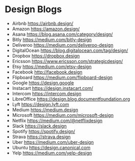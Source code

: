 # Design Blogs

- Airbnb https://airbnb.design/
- Amazon https://amazon.design/
- Asana https://blog.asana.com/category/design/
- Bitly https://medium.com/bitly-design
- Deliveroo https://medium.com/deliveroo-design
- DigitalOcean https://blog.digitalocean.com/tag/design/
- Dropbox https://dropbox.design
- Ericsson https://www.ericsson.com/strategicdesign/
- Etsy https://medium.com/etsy-design
- Facebook http://facebook.design
- Flipboard https://medium.com/flipboard-design
- Google https://design.google
- Instacart https://design.instacart.com/
- Intercom https://intercom.design
- LibreOffice https://design.blog.documentfoundation.org
- Lyft https://design.lyft.com
- Medium https://medium.design
- Microsoft https://medium.com/microsoft-design
- Netflix https://medium.com/@netflixdesign
- Slack https://slack.design
- Spotify https://spotify.design/
- Strava https://strava.design
- Uber https://medium.com/uber-design
- Ubuntu https://design.canonical.com
- Yelp https://medium.com/yelp-design
